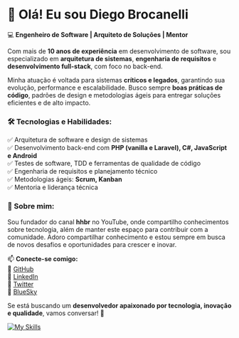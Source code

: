 # 👋 Olá! Eu sou Diego Brocanelli  

💻 **Engenheiro de Software | Arquiteto de Soluções | Mentor**  

Com mais de **10 anos de experiência** em desenvolvimento de software, sou especializado em **arquitetura de sistemas**, **engenharia de requisitos** e **desenvolvimento full-stack**, com foco no back-end.  

Minha atuação é voltada para sistemas **críticos e legados**, garantindo sua evolução, performance e escalabilidade. Busco sempre **boas práticas de código**, padrões de design e metodologias ágeis para entregar soluções eficientes e de alto impacto.  

### 🛠️ Tecnologias e Habilidades:  
✅ Arquitetura de software e design de sistemas  
✅ Desenvolvimento back-end com **PHP (vanilla e Laravel), C#, JavaScript e Android**  
✅ Testes de software, TDD e ferramentas de qualidade de código  
✅ Engenharia de requisitos e planejamento técnico  
✅ Metodologias ágeis: **Scrum, Kanban**  
✅ Mentoria e liderança técnica  

### 🚀 Sobre mim:  
Sou fundador do canal **hhbr** no YouTube, onde compartilho conhecimentos sobre tecnologia, além de manter este espaço para contribuir com a comunidade. Adoro compartilhar conhecimento e estou sempre em busca de novos desafios e oportunidades para crescer e inovar.  

📫 **Conecte-se comigo:**  
🔗 [GitHub](https://github.com/diego-brocanelli)  
🔗 [LinkedIn](https://www.linkedin.com/in/diego-brocanelli/)  
🔗 [Twitter](https://twitter.com/diego_b2)  
🔗 [BlueSky](https://bsky.app/profile/diegobrocanelli.bsky.social)  

Se está buscando um **desenvolvedor apaixonado por tecnologia, inovação e qualidade**, vamos conversar! 🚀

[![My Skills](https://skillicons.dev/icons?i=linux,bash,docker,git,md,cs,nginx,mysql,php,laravel,html,css,js,bootstrap)](https://skillicons.dev)

